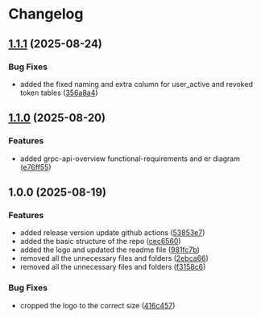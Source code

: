 # Changelog

## [1.1.1](https://github.com/Phylax-IAM/Signum.Token-Service.Design/compare/v1.1.0...v1.1.1) (2025-08-24)


### Bug Fixes

* added the fixed naming and extra column for user_active and revoked token tables ([356a8a4](https://github.com/Phylax-IAM/Signum.Token-Service.Design/commit/356a8a49403cdbe584c43544c40f6a5f966e1c36))

## [1.1.0](https://github.com/Phylax-IAM/Signum.Token-Service.Design/compare/v1.0.0...v1.1.0) (2025-08-20)


### Features

* added grpc-api-overview functional-requirements and er diagram ([e76ff55](https://github.com/Phylax-IAM/Signum.Token-Service.Design/commit/e76ff559c2c8db52eef85d4f4ab6da384d5a31ea))

## 1.0.0 (2025-08-19)


### Features

* added release version update github actions ([53853e7](https://github.com/Phylax-IAM/Signum.Token-Service.Design/commit/53853e71c7e701e2434a39c9f1ba63a900be68c5))
* added the basic structure of the repo ([cec6560](https://github.com/Phylax-IAM/Signum.Token-Service.Design/commit/cec65609905f73618ddfb2c9c21b67b7b485019c))
* added the logo and updated the readme file ([981fc7b](https://github.com/Phylax-IAM/Signum.Token-Service.Design/commit/981fc7b99d25ce54185293a644f89a5bc35e5ea0))
* removed all the unnecessary files and folders ([2ebca66](https://github.com/Phylax-IAM/Signum.Token-Service.Design/commit/2ebca66db55f1acc32d349a4469b0c96e306228c))
* removed all the unnecessary files and folders ([f3158c6](https://github.com/Phylax-IAM/Signum.Token-Service.Design/commit/f3158c673d8dc696c37d8d2ab0491d90386ed1e3))


### Bug Fixes

* cropped the logo to the correct size ([416c457](https://github.com/Phylax-IAM/Signum.Token-Service.Design/commit/416c4577aba5c40b5c40f96f77e9b7133675dda3))
